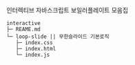 인터렉티브 자바스크립트 보일러플레이트 모음집
```
interactive
├─ REAME.md 
└─ loop-slide || 무한슬라이드 기본로직
   ├─ index.css
   ├─ index.html
   └─ index.js
```